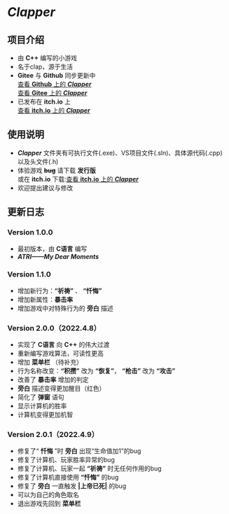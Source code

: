 # ***Clapper***

## 项目介绍
* 由 **C++** 编写的小游戏    
* 名于clap，源于生活    
* **Gitee** 与 **Github** 同步更新中     
[查看 **Github** 上的 ***Clapper*** ](https://github.com/2624498362/Clapper)    
[查看 **Gitee** 上的 ***Clapper*** ](https://gitee.com/holycandle/clapper)   
* 已发布在 **itch.io** 上    
[查看 **itch.io** 上的 ***Clapper*** ](https://holycandle.itch.io/clapper)   


## 使用说明
* ***Clapper*** 文件夹有可执行文件(.exe)、VS项目文件(.sln)、具体源代码(.cpp)以及头文件(.h)    
* 体验游戏 **~~bug~~** 请下载 **发行版**     
  或在 **itch.io** 下载:[查看 **itch.io** 上的 ***Clapper*** ](https://holycandle.itch.io/clapper)   
* 欢迎提出建议与修改

## 更新日志
### Version 1.0.0
* 最初版本，由 **C语言** 编写
* ***ATRI——My Dear Moments***    

### Version 1.1.0
* 增加新行为：**“祈祷”** 、 **“忏悔”**     
* 增加新属性：**暴击率**     
* 增加游戏中对特殊行为的 **旁白** 描述    

### Version 2.0.0（2022.4.8）
* 实现了 **C语言** 向 **C++** 的伟大过渡    
* 重新编写游戏算法，可读性更高    
* 增加  **菜单栏** （待补充）    
* 行为名称改变：**“积攒”** 改为 **“恢复”**， **“枪击”** 改为 **“攻击”**        
* 改善了 **暴击率** 增加的判定    
* **旁白** 描述变得更加醒目（红色）  
* 简化了 **弹窗** 语句
* 显示计算机的胜率      
* 计算机变得更加机智       

### Version 2.0.1（2022.4.9）    
* 修复了“ **忏悔** ”时 **旁白** 出现“生命值加1”的bug    
* 修复了计算机、玩家胜率异常的bug    
* 修复了计算机、玩家一起 **“祈祷”** 时无任何作用的bug    
* 修复了计算机直接使用 **“忏悔”** 的bug    
* 修复了 **旁白** 一直触发 **|上帝已死|** 的bug    
* 可以为自己的角色取名    
* 退出游戏先回到 **菜单栏**      

